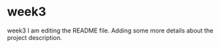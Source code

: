 # week3
week3
I am editing the README file. Adding some more details about the project description.
